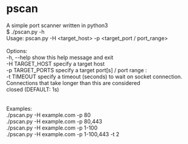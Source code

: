 # pscan
A simple port scanner written in python3
<br>
$ ./pscan.py -h
<br>
Usage: pscan.py -H <target_host> -p <target_port / port_range>
<br><br>
Options:<br>
  -h, --help       show this help message and exit<br>
  -H TARGET_HOST   specify a target host<br>
  -p TARGET_PORTS  specify a target port[s] / port range :<br>
  -t TIMEOUT       specify a timeout (seconds) to wait on socket connection.<br>
                   Connections that take longer than this are considered<br>
                   closed (DEFAULT: 1s)<br>
<br><br>
Examples:<br>
     ./pscan.py -H example.com -p 80<br>
     ./pscan.py -H example.com -p 80,443<br>
     ./pscan.py -H example.com -p 1-100<br>
     ./pscan.py -H example.com -p 1-100,443 -t 2<br>
